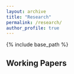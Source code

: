 ```yaml
---
layout: archive
title: "Research"
permalink: /research/
author_profile: true
---
```


{% include base_path %}
<!--
## Publications
* [&quot;Title.&quot;](/images/smiley.jpg), 2021, <i>Journal</i>. 1(2).
* [&quot;Liquor Tax Reform in the Korean Wine Industry&quot;](https://papers.ssrn.com/abstract=3831443), <i>Forthcoming</i> at <i>Journal of Wine Economics</i>.
-->
## Working Papers
